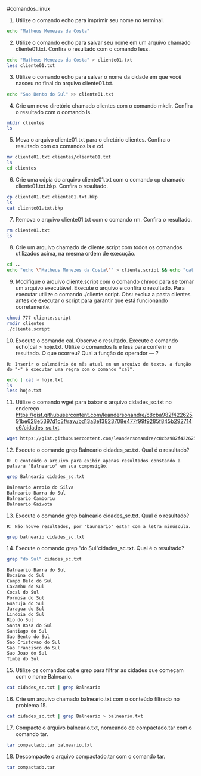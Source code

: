 #comandos_linux
1. Utilize o comando echo para imprimir seu nome no terminal.
```bash
echo "Matheus Menezes da Costa"
```

2. Utilize o comando echo para salvar seu nome em um arquivo chamado cliente01.txt. Confira o resultado com o comando less.
```bash
echo "Matheus Menezes da Costa" > cliente01.txt
less cliente01.txt
```

3. Utilize o comando echo para salvar o nome da cidade em que você nasceu no final do arquivo cliente01.txt.
```bash
echo "Sao Bento do Sul" >> cliente01.txt
```

4. Crie um novo diretório chamado clientes com o comando mkdir. Confira o resultado com o comando ls.
```bash
mkdir clientes
ls
```

5. Mova o arquivo cliente01.txt para o diretório clientes. Confira o resultado com os comandos ls e cd.
```bash
mv cliente01.txt clientes/cliente01.txt
ls
cd clientes
```

6. Crie uma cópia do arquivo cliente01.txt com o comando cp chamado cliente01.txt.bkp. Confira o resultado.
```bash
cp cliente01.txt cliente01.txt.bkp
ls
cat cliente01.txt.bkp
```

7. Remova o arquivo cliente01.txt com o comando rm. Confira o resultado.
```bash
rm cliente01.txt
ls
```

8. Crie um arquivo chamado de cliente.script com todos os comandos utilizados acima, na mesma ordem de execução.
```bash
cd ..
echo "echo \"Matheus Menezes da Costa\"" > cliente.script && echo "cat cliente01.txt" >> cliente.script && echo "echo \"Sao Bento do Sul\" >> cliente01.txt" >> cliente.script && echo "mkdir clientes" >> cliente.script && echo "ls" >> cliente.script && echo "mv cliente01.txt clientes/cliente01.txt" >> cliente.script && echo "ls" >> cliente.script && echo "cd clientes" >> cliente.script && echo "cp cliente01.txt cliente01.txt.bkp" >> cliente.script && echo "ls" >> cliente.script && echo "cat cliente01.txt.bkp" >> cliente.script && echo "rm cliente01.txt" >> cliente.script && echo "ls" >> cliente.script
```

9. Modifique o arquivo cliente.script com o comando chmod para se tornar um arquivo executável. Execute o arquivo e confira o resultado. Para executar utilize o comando ./cliente.script. Obs: exclua a pasta clientes antes de executar o script para garantir que está funcionando corretamente.
```bash
chmod 777 cliente.script
rmdir clientes
./cliente.script
```

10. Execute o comando cal. Observe o resultado. Execute o comando echo|cal > hoje.txt. Utilize o comandos ls e less para conferir o resultado. O que ocorreu? Qual a função do operador — ?
```
R: Inserir o calendário do mês atual em um arquivo de texto. a função do "-" é executar uma regra com o comando "cal".
```
```bash
echo | cal > hoje.txt
ls
less hoje.txt
```

11. Utilize o comando wget para baixar o arquivo cidades_sc.txt no endereço https://gist.githubusercontent.com/leandersonandre/c8cba982f42262591be628e5397d1c3f/raw/bd13a3e13823708e477f99f9285f845b292714c6/cidades_sc.txt.
```bash
wget https://gist.githubusercontent.com/leandersonandre/c8cba982f42262591be628e5397d1c3f/raw/bd13a3e13823708e477f99f9285f845b292714c6/cidades_sc.txt
```

12. Execute o comando grep Balneario cidades_sc.txt. Qual é o resultado?
```
R: O conteúdo o arquivo para exibir apenas resultados constando a palavra "Balneario" em sua composição. 
```
```bash
grep Balneario cidades_sc.txt

Balneario Arroio do Silva
Balneario Barra do Sul
Balneario Camboriu
Balneario Gaivota
```

13. Execute o comando grep balneario cidades_sc.txt. Qual é o resultado?
```
R: Não houve resultados, por "bauneario" estar com a letra minúscula.
```
```bash
grep balneario cidades_sc.txt
```

14. Execute o comando grep ”do Sul”cidades_sc.txt. Qual é o resultado?
```bash
grep "do Sul" cidades_sc.txt

Balneario Barra do Sul
Bocaina do Sul
Campo Belo do Sul
Caxambu do Sul
Cocal do Sul
Formosa do Sul
Guaruja do Sul
Jaragua do Sul
Lindoia do Sul
Rio do Sul
Santa Rosa do Sul
Santiago do Sul
Sao Bento do Sul
Sao Cristovao do Sul
Sao Francisco do Sul
Sao Joao do Sul
Timbe do Sul
```

15. Utilize os comandos cat e grep para filtrar as cidades que começam com o nome Balneario.
```bash
cat cidades_sc.txt | grep Balneario
```

16. Crie um arquivo chamado balneario.txt com o conteúdo filtrado no problema 15.
```bash
cat cidades_sc.txt | grep Balneario > balneario.txt
```

17. Compacte o arquivo balneario.txt, nomeando de compactado.tar com o comando tar.
```bash
tar compactado.tar balneario.txt
```

18. Descompacte o arquivo compactado.tar com o comando tar.
```bash
tar compactado.tar
```
